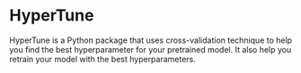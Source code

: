# HyperTune

HyperTune is a Python package that uses cross-validation technique to help you find the best hyperparameter for your pretrained model. It also help you retrain your model with the best hyperparameters.
